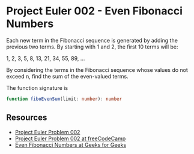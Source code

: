 # Project Euler 002 - Even Fibonacci Numbers

Each new term in the Fibonacci sequence is generated by adding the previous
two terms. By starting with 1 and 2, the first 10 terms will be:

1, 2, 3, 5, 8, 13, 21, 34, 55, 89, ...

By considering the terms in the Fibonacci sequence whose values do not exceed
n, find the sum of the even-valued terms.

The function signature is

```typescript
function fiboEvenSum(limit: number): number
```

## Resources

- [Project Euler Problem 002][1]
- [Project Euler Problem 002 at freeCodeCamp][2]
- [Even Fibonacci Numbers at Geeks for Geeks][3]

[1]: https://projecteuler.net/problem=2
[2]: https://www.freecodecamp.org/learn/coding-interview-prep/project-euler/problem-2-even-fibonacci-numbers
[3]: https://www.geeksforgeeks.org/even-fibonacci-numbers-sum/
